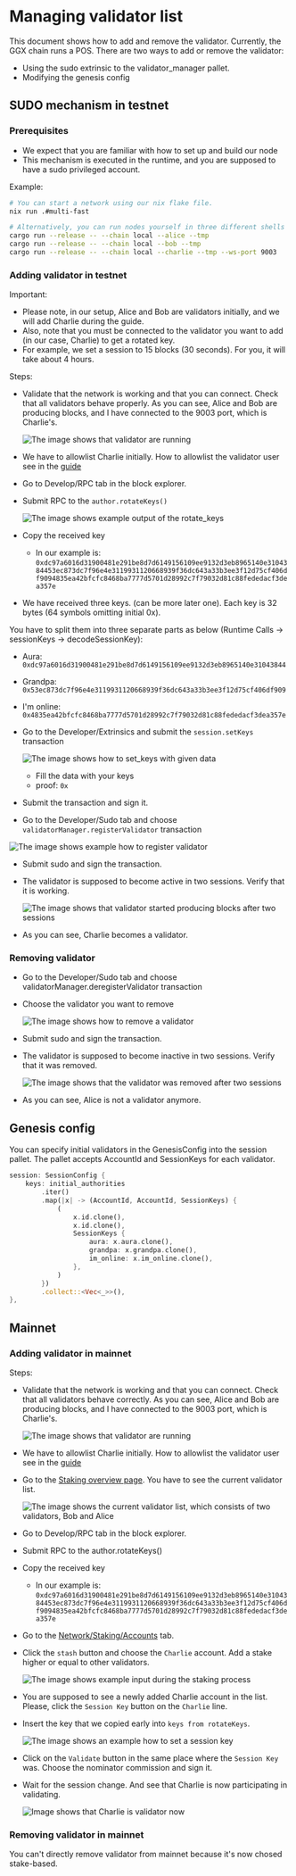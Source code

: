 # Managing validator list

This document shows how to add and remove the validator.
Currently, the GGX chain runs a POS.
There are two ways to add or remove the validator:

* Using the sudo extrinsic to the validator_manager pallet.
* Modifying the genesis config

## SUDO mechanism in testnet

### Prerequisites

* We expect that you are familiar with how to set up and build our node
* This mechanism is executed in the runtime, and you are supposed to have a sudo privileged account.

Example:

```bash
# You can start a network using our nix flake file.
nix run .#multi-fast

# Alternatively, you can run nodes yourself in three different shells
cargo run --release -- --chain local --alice --tmp
cargo run --release -- --chain local --bob --tmp
cargo run --release -- --chain local --charlie --tmp --ws-port 9003
```

### Adding validator in testnet

Important:

* Please note, in our setup, Alice and Bob are validators initially, and we will add Charlie during the guide.
* Also, note that you must be connected to the validator you want to add (in our case, Charlie) to get a rotated key.
* For example, we set a session to 15 blocks (30 seconds). For you, it will take about 4 hours.

Steps:

* Validate that the network is working and that you can connect. Check that all validators behave properly.
As you can see, Alice and Bob are producing blocks, and I have connected to the 9003 port, which is Charlie's.

  ![The image shows that validator are running](images/initial.png)
* We have to allowlist Charlie initially. How to allowlist the validator user see in the [guide](../adding-user-to-allowlist/README.md)
* Go to Develop/RPC tab in the block explorer.
* Submit RPC to the `author.rotateKeys()`

  ![The image shows example output of the rotate_keys](images/rotate_keys.png)
* Copy the received key
  * In our example is: `0xdc97a6016d31900481e291be8d7d6149156109ee9132d3eb8965140e3104384453ec873dc7f96e4e3119931120668939f36dc643a33b3ee3f12d75cf406df9094835ea42bfcfc8468ba7777d5701d28992c7f79032d81c88fededacf3dea357e`
* We have received three keys. (can be more later one). Each key is 32 bytes (64 symbols omitting initial 0x).

You have to split them into three separate parts as below (Runtime Calls -> sessionKeys -> decodeSessionKey):

* Aura: `0xdc97a6016d31900481e291be8d7d6149156109ee9132d3eb8965140e31043844`
* Grandpa: `0x53ec873dc7f96e4e3119931120668939f36dc643a33b3ee3f12d75cf406df909`
* I'm online: `0x4835ea42bfcfc8468ba7777d5701d28992c7f79032d81c88fededacf3dea357e`
* Go to the Developer/Extrinsics and submit the `session.setKeys` transaction

  ![The image shows how to set_keys with given data](images/set_keys.png)
  * Fill the data with your keys
  * proof: `0x`

* Submit the transaction and sign it.
* Go to the Developer/Sudo tab and choose `validatorManager.registerValidator` transaction

![The image shows example how to register validator](images/adding_validator.png)

* Submit sudo and sign the transaction.
* The validator is supposed to become active in two sessions. Verify that it is working.

  ![The image shows that validator started producing blocks after two sessions](images/check_validator.png)
* As you can see, Charlie becomes a validator.

### Removing validator

* Go to the Developer/Sudo tab and choose validatorManager.deregisterValidator transaction
* Choose the validator you want to remove

  ![The image shows how to remove a validator](images/removed_validator.png)
* Submit sudo and sign the transaction.
* The validator is supposed to become inactive in two sessions. Verify that it was removed.

  ![The image shows that the validator was removed after two sessions](images/check_validator_removal.png)
* As you can see, Alice is not a validator anymore.

## Genesis config

You can specify initial validators in the GenesisConfig into the session pallet.
The pallet accepts AccountId and SessionKeys for each validator.

```rust
session: SessionConfig {
    keys: initial_authorities
        .iter()
        .map(|x| -> (AccountId, AccountId, SessionKeys) {
            (
                x.id.clone(),
                x.id.clone(),
                SessionKeys {
                    aura: x.aura.clone(),
                    grandpa: x.grandpa.clone(),
                    im_online: x.im_online.clone(),
                },
            )
        })
        .collect::<Vec<_>>(),
},
```

## Mainnet

### Adding validator in mainnet

Steps:

* Validate that the network is working and that you can connect. Check that all validators behave correctly.
As you can see, Alice and Bob are producing blocks, and I have connected to the 9003 port, which is Charlie's.

  ![The image shows that validator are running](images/initial.png)
* We have to allowlist Charlie initially. How to allowlist the validator user see in the [guide](../adding-user-to-allowlist/README.md)
* Go to the [Staking overview page](https://blockexptest.ggxchain.io/?rpc=ws://127.0.0.1:9003#/staking).
You have to see the current validator list.

  ![The image shows the current validator list, which consists of two validators, Bob and Alice](images/staking-validator-list.png)
* Go to Develop/RPC tab in the block explorer.
* Submit RPC to the author.rotateKeys()
* Copy the received key
  * In our example is: `0xdc97a6016d31900481e291be8d7d6149156109ee9132d3eb8965140e3104384453ec873dc7f96e4e3119931120668939f36dc643a33b3ee3f12d75cf406df9094835ea42bfcfc8468ba7777d5701d28992c7f79032d81c88fededacf3dea357e`
* Go to the [Network/Staking/Accounts](https://blockexptest.ggxchain.io/?rpc=ws://127.0.0.1:9003#/staking/actions) tab.
* Click the `stash` button and choose the `Charlie` account. Add a stake higher or equal to other validators.

  ![The image shows example input during the staking process](images/staking.png)
* You are supposed to see a newly added Charlie account in the list.
Please, click the `Session Key` button on the `Charlie` line.
* Insert the key that we copied early into `keys from rotateKeys`.

  ![The image shows an example how to set a session key](images/setting-session-key.png)
* Click on the `Validate` button in the same place where the `Session Key` was.
Choose the nominator commission and sign it.
* Wait for the session change. And see that Charlie is now participating in validating.

  ![Image shows that Charlie is validator now](images/charlie-is-validator.png)

### Removing validator in mainnet

You can't directly remove validator from mainnet because it's now chosed stake-based.

